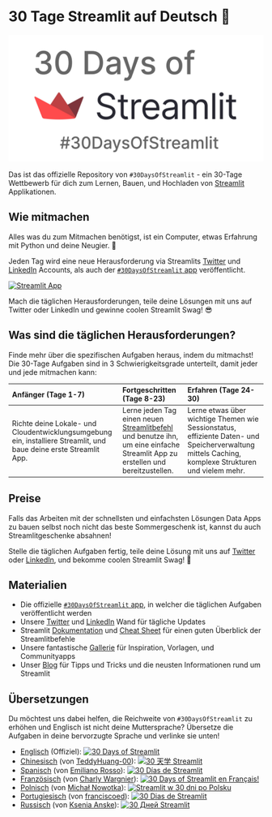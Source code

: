 # 30 Tage Streamlit auf Deutsch 🎈

<img src='3AF34648-C61D-47CE-9E56-C496C5A7C240.jpeg' height=250>

Das ist das offizielle Repository von `#30DaysOfStreamlit` - ein 30-Tage Wettbewerb für dich zum Lernen, Bauen, und Hochladen von [Streamlit](https://streamlit.io) Applikationen.

## Wie mitmachen

Alles was du zum Mitmachen benötigst, ist ein Computer, etwas Erfahrung mit Python und deine Neugier. 🧠

Jeden Tag wird eine neue Herausforderung via Streamlits [Twitter](https://twitter.com/streamlit) und [LinkedIn](https://www.linkedin.com/company/streamlit/posts/?feedView=all) Accounts, als auch der [`#30DaysOfStreamlit` app](https://share.streamlit.io/streamlit/30days/) veröffentlicht.

[![Streamlit App](https://static.streamlit.io/badges/streamlit_badge_black_white.svg)](https://share.streamlit.io/streamlit/30days/)

Mach die täglichen Herausforderungen, teile deine Lösungen mit uns auf Twitter oder LinkedIn und gewinne coolen Streamlit Swag! 😎

## Was sind die täglichen Herausforderungen?

Finde mehr über die spezifischen Aufgaben heraus, indem du mitmachst! Die 30-Tage Aufgaben sind in 3 Schwierigkeitsgrade unterteilt, damit jeder und jede mitmachen kann:

| Anfänger (Tage 1-7) | Fortgeschritten (Tage 8-23) | Erfahren (Tage 24-30) |
| :---        |    :----   |          :--- |
| Richte deine Lokale- und Cloudentwicklungsumgebung ein, installiere Streamlit, und baue deine erste Streamlit App.| Lerne jeden Tag einen neuen [Streamlitbefehl](https://docs.streamlit.io/library/api-reference) und benutze ihn, um eine einfache Streamlit App zu erstellen und bereitzustellen. | Lerne etwas über wichtige Themen wie Sessionstatus, effiziente Daten- und Speicherverwaltung mittels Caching, komplexe Strukturen und vielem mehr.

## Preise

Falls das Arbeiten mit der schnellsten und einfachsten Lösungen Data Apps zu bauen selbst noch nicht das beste Sommergeschenk ist, kannst du auch Streamlitgeschenke absahnen!

Stelle die täglichen Aufgaben fertig, teile deine Lösung mit uns auf [Twitter](https://twitter.com/streamlit) oder [LinkedIn](https://www.linkedin.com/company/streamlit/posts/?feedView=all), und bekomme coolen Streamlit Swag! 🎁

## Materialien

- Die offizielle [`#30DaysOfStreamlit` app](https://share.streamlit.io/streamlit/30days/), in welcher die täglichen Aufgaben veröffentlicht werden
- Unsere [Twitter](https://twitter.com/streamlit) und [LinkedIn](https://www.linkedin.com/company/streamlit/posts/?feedView=all) Wand für tägliche Updates
- Streamlit [Dokumentation](https://docs.streamlit.io/) und [Cheat Sheet](https://docs.streamlit.io/library/cheatsheet) für einen guten Überblick der Streamlitbefehle
- Unsere fantastische [Gallerie](https://streamlit.io/gallery) für Inspiration, Vorlagen, und Communityapps
- Unser [Blog](https://blog.streamlit.io/how-to-master-streamlit-for-data-science/)
für Tipps und Tricks und die neusten Informationen rund um Streamlit

## Übersetzungen

Du möchtest uns dabei helfen, die Reichweite von `#30DaysOfStreamlit` zu erhöhen und Englisch ist nicht deine Muttersprache? Übersetze die Aufgaben in deine bervorzugte Sprache und verlinke sie unten!

- [Englisch](https://github.com/streamlit/30days) (Offiziel): [![30 Days of Streamlit](https://static.streamlit.io/badges/streamlit_badge_black_white.svg)](https://30days.streamlit.app)
- [Chinesisch](https://github.com/TeddyHuang-00/30days-Chinese) (von [TeddyHuang-00](https://github.com/TeddyHuang-00)): [![30 天学 Streamlit](https://static.streamlit.io/badges/streamlit_badge_black_white.svg)](https://30days-chinese.streamlit.app)
- [Spanisch](https://github.com/streamlit/30days-spanish/) (von [Emiliano Rosso](https://github.com/arraydude)): [![30 Días de Streamlit](https://static.streamlit.io/badges/streamlit_badge_black_white.svg)](https://30days-in-spanish.streamlit.app/)
- [Französisch](https://github.com/streamlit/30days-French) (von [Charly Wargnier](https://github.com/charlyWargnier/)): [![30 Days of Streamlit en Français!](https://static.streamlit.io/badges/streamlit_badge_black_white.svg)](https://30days-in-french.streamlit.app/)
- [Polnisch](https://github.com/streamlit/30days-polish) (von [Michał Nowotka](https://github.com/sfc-gh-mnowotka)): [![Streamlit w 30 dni po Polsku](https://static.streamlit.io/badges/streamlit_badge_black_white.svg)](https://w30dni.streamlit.app/)
- [Portugiesisch](https://github.com/franciscoed/30days) (von [franciscoed](https://github.com/franciscoed)): [![30 Dias de Streamlit](https://static.streamlit.io/badges/streamlit_badge_black_white.svg)](https://30dias.streamlit.app/)
- [Russisch](https://github.com/kseniaanske/30days) (von [Ksenia Anske](https://github.com/kseniaanske)): [![30 Дней Streamlit](https://static.streamlit.io/badges/streamlit_badge_black_white.svg)](https://30days-in-russian.streamlit.app/)

